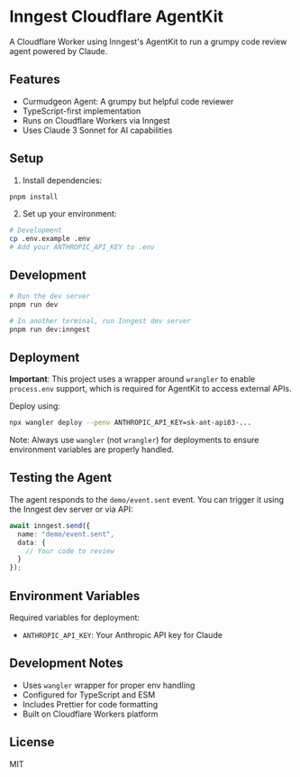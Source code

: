 # Inngest Cloudflare AgentKit

A Cloudflare Worker using Inngest's AgentKit to run a grumpy code review agent powered by Claude.

## Features

- Curmudgeon Agent: A grumpy but helpful code reviewer
- TypeScript-first implementation
- Runs on Cloudflare Workers via Inngest
- Uses Claude 3 Sonnet for AI capabilities

## Setup

1. Install dependencies:
```bash
pnpm install
```

2. Set up your environment:
```bash
# Development
cp .env.example .env
# Add your ANTHROPIC_API_KEY to .env
```

## Development

```bash
# Run the dev server
pnpm run dev

# In another terminal, run Inngest dev server
pnpm run dev:inngest
```

## Deployment

**Important**: This project uses a wrapper around `wrangler` to enable `process.env` support, which is required for AgentKit to access external APIs.

Deploy using:
```bash
npx wangler deploy --penv ANTHROPIC_API_KEY=sk-ant-api03-...
```

Note: Always use `wangler` (not `wrangler`) for deployments to ensure environment variables are properly handled.

## Testing the Agent

The agent responds to the `demo/event.sent` event. You can trigger it using the Inngest dev server or via API:

```typescript
await inngest.send({
  name: "demo/event.sent",
  data: {
    // Your code to review
  }
});
```

## Environment Variables

Required variables for deployment:
- `ANTHROPIC_API_KEY`: Your Anthropic API key for Claude

## Development Notes

- Uses `wangler` wrapper for proper env handling
- Configured for TypeScript and ESM
- Includes Prettier for code formatting
- Built on Cloudflare Workers platform

## License

MIT